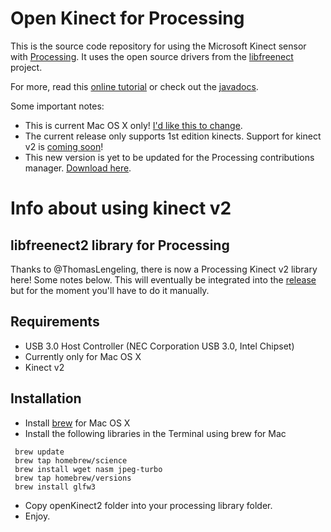 # Open Kinect for Processing 

This is the source code repository for using the Microsoft Kinect sensor with [Processing](http://processing.org).  It uses the open source drivers from the [libfreenect](https://github.com/OpenKinect/libfreenect) project. 

For more, read this [online tutorial](http://shiffman.net/p5/kinect/) or check out the [javadocs](http://shiffman.net/p5/kinect/javadoc/).

Some important notes:
* This is current Mac OS X only! [I'd like this to change](https://github.com/shiffman/OpenKinect-for-Processing/issues/13).
* The current release only supports 1st edition kinects.  Support for kinect v2 is [coming soon](https://github.com/shiffman/OpenKinect-for-Processing/issues/16)!
* This new version is yet to be updated for the Processing contributions manager.  [Download here](https://github.com/shiffman/OpenKinect-for-Processing/releases).


# Info about using kinect v2

## libfreenect2 library for Processing

Thanks to @ThomasLengeling, there is now a Processing Kinect v2 library here!  Some notes below.  This will eventually be integrated into the [release](https://github.com/shiffman/OpenKinect-for-Processing/releases) but for the moment you'll have to do it manually.

## Requirements

- USB 3.0 Host Controller (NEC Corporation USB 3.0, Intel Chipset)
- Currently only for Mac OS X
- Kinect v2
 
## Installation

- Install [brew](http://brew.sh/) for Mac OS X
- Install the following libraries in the Terminal using brew for Mac

```      
 brew update 
 brew tap homebrew/science
 brew install wget nasm jpeg-turbo
 brew tap homebrew/versions
 brew install glfw3
```
 
- Copy openKinect2 folder into your processing library folder.
- Enjoy.